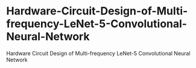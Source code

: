 # Hardware-Circuit-Design-of-Multi-frequency-LeNet-5-Convolutional-Neural-Network
Hardware Circuit Design of Multi-frequency LeNet-5 Convolutional Neural Network
